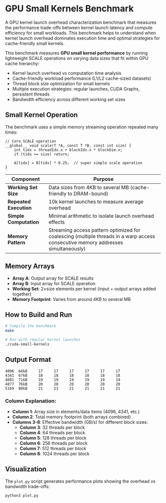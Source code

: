 # GPU Small Kernels Benchmark

A GPU kernel launch overhead characterization benchmark that measures the performance trade-offs between kernel launch latency and compute efficiency for small workloads. This benchmark helps to understand when kernel launch overhead dominates execution time and optimal strategies for cache-friendly small kernels.

This benchmark measures **GPU small kernel performance** by running lightweight SCALE operations on varying data sizes that fit within GPU cache hierarchy:

- Kernel launch overhead vs computation time analysis
- Cache-friendly workload performance (L1/L2 cache-sized datasets)
- Thread block size optimization for small kernels  
- Multiple execution strategies: regular launches, CUDA Graphs, persistent threads
- Bandwidth efficiency across different working set sizes

## Small Kernel Operation

The benchmark uses a simple memory streaming operation repeated many times:

```cuda
// Core SCALE operation
__global__ void scale(T *A, const T *B, const int size) {
    int tidx = threadIdx.x + blockIdx.x * blockDim.x;
    if (tidx >= size) return;
    
    A[tidx] = B[tidx] * 0.25;  // super simple scale operation
}
```

| Component | Purpose |
|-----------|---------|
| **Working Set Size** | Data sizes from 4KB to several MB (cache-friendly to DRAM-bound) |
| **Repeated Execution** | 10k kernel launches to measure average overhead |
| **Simple Computation** | Minimal arithmetic to isolate launch overhead effects |
| **Memory Pattern** | Streaming access pattern optimized for coalescing (multiple threads in a warp access consecutive memory addresses simultaneously) |

## Memory Arrays

- **Array A**: Output array for SCALE results
- **Array B**: Input array for SCALE operation  
- **Working Set**: 2×size elements per kernel (input + output arrays added together)
- **Memory Footprint**: Varies from around 4KB to several MB

## How to Build and Run

```bash
# Compile the benchmark
make

# Run with regular kernel launches
./cuda-small-kernels
```

## Output Format

```
4096  64kB     17     17     17     17     17     17  
4341  67kB     18     18     18     18     18     18  
4601  71kB     19     19     19     19     19     19  
4877  76kB     20     20     20     20     20     20  
5169  80kB     21     21     21     21     21     21  
```

### Column Explanation:
- **Column 1**: Array size in elements/data items (4096, 4341, etc.)
- **Column 2**: Total memory footprint (both arrays combined)
- **Columns 3-8**: Effective bandwidth (GB/s) for different block sizes:
  - **Column 3**: 32 threads per block
  - **Column 4**: 64 threads per block  
  - **Column 5**: 128 threads per block
  - **Column 6**: 256 threads per block
  - **Column 7**: 512 threads per block
  - **Column 8**: 1024 threads per block

## Visualization

The `plot.py` script generates performance plots showing the overhead vs bandwidth trade-offs:

```bash
python3 plot.py
```